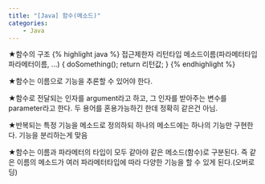 ```yaml
---
title: "[Java] 함수(메소드)"
categories:
    - Java
---
```

★함수의 구조
{% highlight java %}
접근제한자 리턴타입 메소드이름(파라메터타입 파라메터이름, ...) {
	doSomething();
	return 리턴값;
}
{% endhighlight %}

★함수는 이름으로 기능을 추론할 수 있어야 한다.

★함수로 전달되는 인자를 argument라고 하고, 그 인자를 받아주는 변수를 parameter라고 한다. 두 용어를 혼용가능하긴 한데 정확히 같은건 아님.

★반복되는 특정 기능을 메소드로 정의하되 하나의 메소드에는 하나의 기능만 구현한다. 기능을 분리하는게 맞음

★함수는 이름과 파라메터의 타입이 모두 같아야 같은 메소드(함수)로 구분된다. 즉 같은 이름의 메소드가 여러 파라메터타입에 따라 다양한 기능을 할 수 있게 된다.(오버로딩)